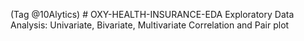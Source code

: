 (Tag @10Alytics) # OXY-HEALTH-INSURANCE-EDA
Exploratory Data Analysis: Univariate, Bivariate, Multivariate Correlation and Pair plot

